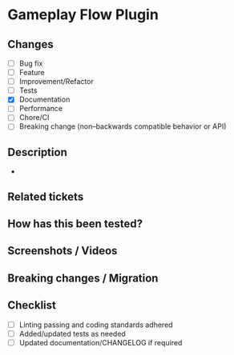 # Gameplay Flow Plugin

<!-- Please fill out the sections below. Comments are not visible in the final PR. -->

## Changes
- [ ] Bug fix
- [ ] Feature
- [ ] Improvement/Refactor
- [ ] Tests
- [x] Documentation
- [ ] Performance
- [ ] Chore/CI
- [ ] Breaking change (non–backwards compatible behavior or API)

## Description
* 
<!-- What does this PR change and why? Provide context, motivation, and a brief summary. -->

## Related tickets
<!-- Link issues and auto-close them. Example: Closes|Fixes|Resolves #123 -->

## How has this been tested?
<!-- Describe testing performed: steps to reproduce, test plan, platforms/engine versions, etc. -->

## Screenshots / Videos
<!-- Optional: attach UI/UX changes, logs, or gifs. -->

## Breaking changes / Migration
<!-- If breaking, explain the impact and outline migration steps. -->

## Checklist
- [ ] Linting passing and coding standards adhered
- [ ] Added/updated tests as needed
- [ ] Updated documentation/CHANGELOG if required